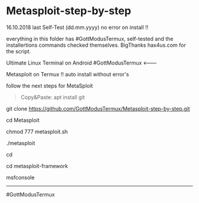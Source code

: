 # Metasploit-step-by-step
16.10.2018 last Self-Test (dd.mm.yyyy)
no error on install !!
 
everything in this folder has #GottModusTermux, self-tested and the installertions commands checked themselves. 
BigThanks hax4us.com for the script.

Ultimate Linux Terminal on Android 
 #GottModusTermux <---

 Metasploit on Termux !!
 auto install without error's
 

follow the next steps for MetaSploit
 >Copy&Paste:
apt install git

git clone https://github.com/GottModusTermux/Metasploit-step-by-step.git

cd Metasploit

chmod 777 metasploit.sh

./metasploit

cd

cd metasploit-framework

msfconsole


____
#GottModusTermux 
